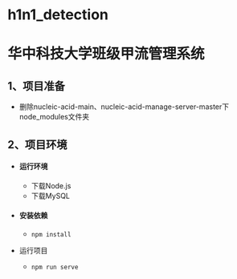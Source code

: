 # h1n1_detection
# 华中科技大学班级甲流管理系统

## 1、项目准备

- 删除nucleic-acid-main、nucleic-acid-manage-server-master下node_modules文件夹

## 2、项目环境

- #### 运行环境

  - 下载Node.js
  - 下载MySQL

- #### 安装依赖

  - ```
    npm install
    ```

- 运行项目

  - ```
    npm run serve
    ```

    

